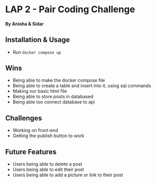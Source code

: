 # LAP 2 - Pair Coding Challenge

#### By Anisha & Sidar

## Installation & Usage

- Run `docker compose up`

## Wins

- Being able to make the docker compose file
- Being able to create a table and insert into it, using sql commands
- Making our basic html file
- Being able to store posts in databased
- Being able too connect database to api

## Challenges

- Working on front-end
- Getting the publish button to work

## Future Features

- Users being able to delete a post
- Users being able to edit their post
- Users being able to add a picture or link to their post
